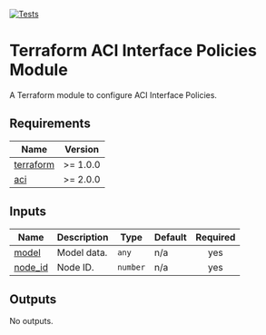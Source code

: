 <!-- BEGIN_TF_DOCS -->
[![Tests](https://github.com/netascode/terraform-aci-nac-interface-policies/actions/workflows/test.yml/badge.svg)](https://github.com/netascode/terraform-aci-nac-interface-policies/actions/workflows/test.yml)

# Terraform ACI Interface Policies Module

A Terraform module to configure ACI Interface Policies.

## Requirements

| Name | Version |
|------|---------|
| <a name="requirement_terraform"></a> [terraform](#requirement\_terraform) | >= 1.0.0 |
| <a name="requirement_aci"></a> [aci](#requirement\_aci) | >= 2.0.0 |

## Inputs

| Name | Description | Type | Default | Required |
|------|-------------|------|---------|:--------:|
| <a name="input_model"></a> [model](#input\_model) | Model data. | `any` | n/a | yes |
| <a name="input_node_id"></a> [node\_id](#input\_node\_id) | Node ID. | `number` | n/a | yes |

## Outputs

No outputs.
<!-- END_TF_DOCS -->